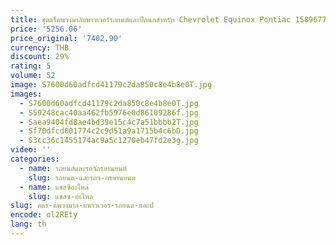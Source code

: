 ```yaml
---
title: ชุดแร็คพวงมาลัยพาวเวอร์รถยนต์และปีกนกสำหรับ Chevrolet Equinox Pontiac 15896770 231813 19178077 19133700
price: '5256.06'
price_original: '7402.90'
currency: THB
discount: 29%
rating: 5
volume: 52
image: S7600d60adfcd41179c2da850c8e4b8e0T.jpg
images:
  - S7600d60adfcd41179c2da850c8e4b8e0T.jpg
  - S59248cac40aa462fb5976e0d86109286f.jpg
  - Saea9404fd8ae4bd39e15c4c7a51bbbb2T.jpg
  - Sf70dfcd801774c2c9d51a9a1715b4c6bD.jpg
  - S3cc36c1455174ac9a5c1270eb47fd2e3g.jpg
video: ''
categories:
  - name: รถยนต์และรถจักรยานยนต์
    slug: รถยนต-และรถจ-กรยานยนต
  - name: แชสซีอะไหล่
    slug: แชสซ-อะไหล
slug: ดแร-คพวงมาล-ยพาวเวอร-รถยนต-และป
encode: ol2REty
lang: th
---
```

  